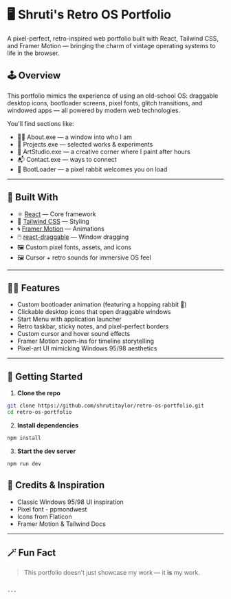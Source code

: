 # 🖥️ Shruti's Retro OS Portfolio

A pixel-perfect, retro-inspired web portfolio built with React, Tailwind CSS, and Framer Motion — bringing the charm of vintage operating systems to life in the browser.

## 🕹️ Overview

This portfolio mimics the experience of using an old-school OS: draggable desktop icons, bootloader screens, pixel fonts, glitch transitions, and windowed apps — all powered by modern web technologies.

You'll find sections like:

- 🧑‍💻 About.exe — a window into who I am
- 💼 Projects.exe — selected works & experiments
- 🎨 ArtStudio.exe — a creative corner where I paint after hours
- 📬 Contact.exe — ways to connect
- 🐰 BootLoader — a pixel rabbit welcomes you on load

---

## 🔧 Built With

- ⚛️ [React](https://reactjs.org/) — Core framework
- 🎨 [Tailwind CSS](https://tailwindcss.com/) — Styling
- 🌀 [Framer Motion](https://www.framer.com/motion/) — Animations
- 🖱️ [react-draggable](https://www.npmjs.com/package/react-draggable) — Window dragging
- 🖼️ Custom pixel fonts, assets, and icons
- 🖼️ Cursor + retro sounds for immersive OS feel

---

## 🧑‍🎨 Features

- Custom bootloader animation (featuring a hopping rabbit 🐇)
- Clickable desktop icons that open draggable windows
- Start Menu with application launcher
- Retro taskbar, sticky notes, and pixel-perfect borders
- Custom cursor and hover sound effects
- Framer Motion zoom-ins for timeline storytelling
- Pixel-art UI mimicking Windows 95/98 aesthetics

---

## 🚀 Getting Started

1. **Clone the repo**

```bash
git clone https://github.com/shrutitaylor/retro-os-portfolio.git
cd retro-os-portfolio
```

2. **Install dependencies**

```bash
npm install
```

3. **Start the dev server**

```bash
npm run dev
```

## 🎉 Credits & Inspiration

- Classic Windows 95/98 UI inspiration
- Pixel font - ppmondwest
- Icons from Flaticon
- Framer Motion & Tailwind Docs

---

## 🪄 Fun Fact

> This portfolio doesn’t just showcase my work — it **is** my work.

```

---

